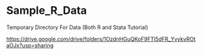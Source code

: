 # Sample_R_Data
Temporary Directory For Data (Both R and Stata Tutorial)


https://drive.google.com/drive/folders/1OzdnHGuQKoF9FTI5dFR_YvykvROtaOJx?usp=sharing
